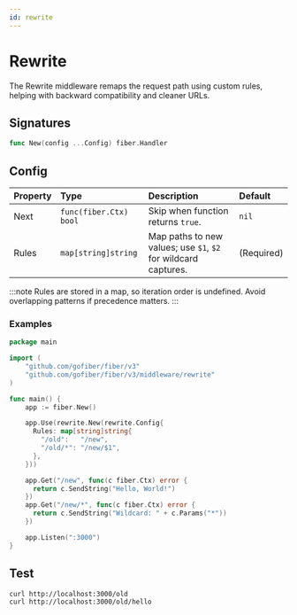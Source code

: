 ```yaml
---
id: rewrite
---
```


# Rewrite

The Rewrite middleware remaps the request path using custom rules, helping with backward compatibility and cleaner URLs.

## Signatures

```go
func New(config ...Config) fiber.Handler
```

## Config

| Property | Type                  | Description                                           | Default    |
|:---------|:----------------------|:------------------------------------------------------|:-----------|
| Next     | `func(fiber.Ctx) bool` | Skip when function returns `true`.                    | `nil`      |
| Rules    | `map[string]string`   | Map paths to new values; use `$1`, `$2` for wildcard captures.| (Required) |

:::note
Rules are stored in a map, so iteration order is undefined. Avoid overlapping patterns if precedence matters.
:::

### Examples

```go
package main

import (
    "github.com/gofiber/fiber/v3"
    "github.com/gofiber/fiber/v3/middleware/rewrite"
)

func main() {
    app := fiber.New()

    app.Use(rewrite.New(rewrite.Config{
      Rules: map[string]string{
        "/old":   "/new",
        "/old/*": "/new/$1",
      },
    }))

    app.Get("/new", func(c fiber.Ctx) error {
      return c.SendString("Hello, World!")
    })
    app.Get("/new/*", func(c fiber.Ctx) error {
      return c.SendString("Wildcard: " + c.Params("*"))
    })

    app.Listen(":3000")
}
```

## Test

```bash
curl http://localhost:3000/old
curl http://localhost:3000/old/hello
```
